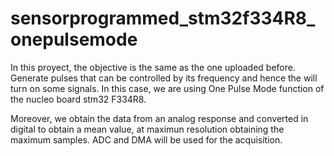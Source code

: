 # sensorprogrammed_stm32f334R8_onepulsemode

In this proyect, the objective is the same as the one uploaded before. Generate pulses that can be controlled by its frequency and hence the will turn on some signals. In this case, we are using One Pulse Mode function of the nucleo board stm32 F334R8. 

 Moreover, we obtain the data from an analog response and converted in digital to obtain a mean value, at maximun resolution obtaining the maximum samples. 
 ADC and DMA will be used for the acquisition.
 